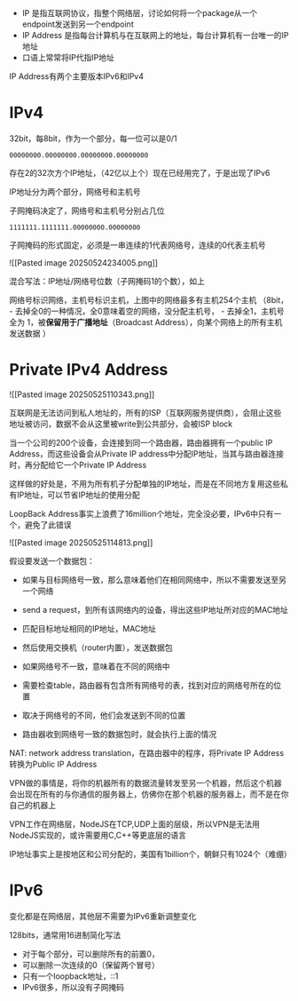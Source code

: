 
- IP 是指互联网协议，指整个网络层，讨论如何将一个package从一个endpoint发送到另一个endpoint
- IP Address 是指每台计算机与在互联网上的地址，每台计算机有一台唯一的IP地址
- 口语上常常将IP代指IP地址

IP Address有两个主要版本IPv6和IPv4

# IPv4

32bit，每8bit，作为一个部分，每一位可以是0/1

`00000000.00000000.00000000.00000000`

存在2的32次方个IP地址，（42亿以上个）现在已经用完了，于是出现了IPv6

IP地址分为两个部分，网络号和主机号

子网掩码决定了，网络号和主机号分别占几位

`1111111.1111111.00000000.00000000`

子网掩码的形式固定，必须是一串连续的1代表网络号，连续的0代表主机号

![[Pasted image 20250524234005.png]]

混合写法：IP地址/网络号位数（子网掩码1的个数），如上

网络号标识网络，主机号标识主机，上图中的网络最多有主机254个主机
（8bit，
	- 去掉全0的一种情况，全0意味着空的网络，没分配主机号，
	- 去掉全1，主机号全为 1，被**保留用于广播地址**（Broadcast Address），向某个网络上的所有主机发送数据
    ）

# Private IPv4 Address

![[Pasted image 20250525110343.png]]

互联网是无法访问到私人地址的，所有的ISP（互联网服务提供商），会阻止这些地址被访问，数据不会从这里被write到公共部分，会被ISP block

当一个公司的200个设备，会连接到同一个路由器，路由器拥有一个public IP Address，而这些设备会从Private IP address中分配IP地址，当其与路由器连接时，再分配给它一个Private IP Address

这样做的好处是，不用为所有机子分配单独的IP地址，而是在不同地方复用这些私有IP地址，可以节省IP地址的使用分配

LoopBack Address事实上浪费了16million个地址，完全没必要，IPv6中只有一个，避免了此错误

![[Pasted image 20250525114813.png]]

假设要发送一个数据包：

- 如果与目标网络号一致，那么意味着他们在相同网络中，所以不需要发送至另一个网络
- send a request，到所有该网络内的设备，得出这些IP地址所对应的MAC地址
- 匹配目标地址相同的IP地址，MAC地址
- 然后使用交换机（router内置），发送数据包

- 如果网络号不一致，意味着在不同的网络中
- 需要检查table，路由器有包含所有网络号的表，找到对应的网络号所在的位置
- 取决于网络号的不同，他们会发送到不同的位置
- 路由器收到网络号一致的数据包时，就会执行上面的情况

NAT: network address translation，在路由器中的程序，将Private IP Address 转换为Public IP Address

VPN做的事情是，将你的机器所有的数据流量转发至另一个机器，然后这个机器会出现在所有的与你通信的服务器上，仿佛你在那个机器的服务器上，而不是在你自己的机器上

VPN工作在网络层，NodeJS在TCP,UDP上面的层级，所以VPN是无法用NodeJS实现的，或许需要用C,C++等更底层的语言

IP地址事实上是按地区和公司分配的，美国有1billion个，朝鲜只有1024个（难绷）

# IPv6

变化都是在网络层，其他层不需要为IPv6重新调整变化

128bits，通常用16进制简化写法
- 对于每个部分，可以删除所有的前置0，
- 可以删除一次连续的0（保留两个冒号）
- 只有一个loopback地址，::1
- IPv6很多，所以没有子网掩码